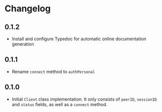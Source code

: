 # Changelog

## 0.1.2

- Install and configure Typedoc for automatic online documentation generation

## 0.1.1

- Rename `connect` method to `authPersonal`

## 0.1.0

- Initial `Client` class implementation. It only consists of `peerID`, `sessionID` and `status` fields, as well as a `connect` method.
